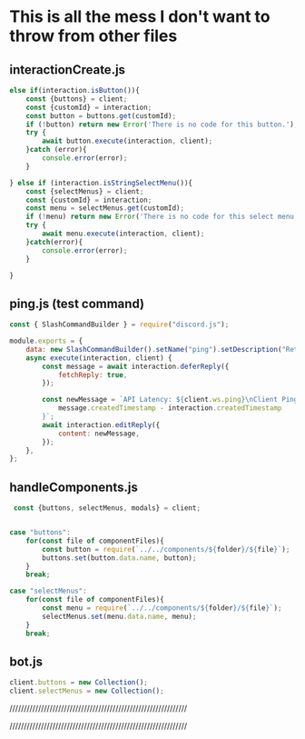 # This is all the mess I don't want to throw from other files

## interactionCreate.js

```javascript
else if(interaction.isButton()){
    const {buttons} = client;
    const {customId} = interaction;
    const button = buttons.get(customId);
    if (!button) return new Error('There is no code for this button.');
    try {
        await button.execute(interaction, client);
    }catch (error){
        console.error(error);
    }

} else if (interaction.isStringSelectMenu()){
    const {selectMenus} = client;
    const {customId} = interaction;
    const menu = selectMenus.get(customId);
    if (!menu) return new Error('There is no code for this select menu.');
    try {
        await menu.execute(interaction, client);
    }catch(error){
        console.error(error);
    }

}
```

## ping.js (test command)

```javascript
const { SlashCommandBuilder } = require("discord.js");

module.exports = {
	data: new SlashCommandBuilder().setName("ping").setDescription("Return my ping!"),
	async execute(interaction, client) {
		const message = await interaction.deferReply({
			fetchReply: true,
		});

		const newMessage = `API Latency: ${client.ws.ping}\nClient Ping: ${
			message.createdTimestamp - interaction.createdTimestamp
		}`;
		await interaction.editReply({
			content: newMessage,
		});
	},
};
```

## handleComponents.js

```javascript
 const {buttons, selectMenus, modals} = client;


case "buttons":
    for(const file of componentFiles){
        const button = require(`../../components/${folder}/${file}`);
        buttons.set(button.data.name, button);
    }
    break;

case "selectMenus":
    for(const file of componentFiles){
        const menu = require(`../../components/${folder}/${file}`);
        selectMenus.set(menu.data.name, menu);
    }
    break;

```

## bot.js

```javascript
client.buttons = new Collection();
client.selectMenus = new Collection();
```

//////////////////////////////////////////////////////////////

//////////////////////////////////////////////////////////////
